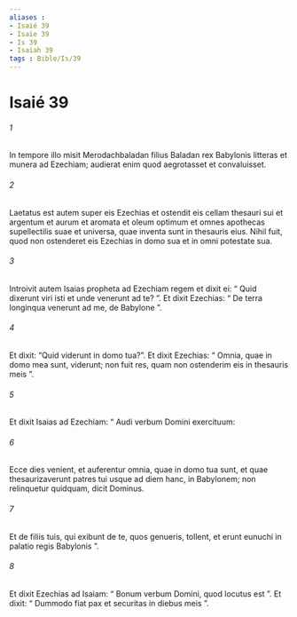 ```yaml
---
aliases : 
- Isaié 39
- Isaïe 39
- Is 39
- Isaiah 39
tags : Bible/Is/39
---
```


# Isaié 39

###### 1
In tempore illo misit Merodachbaladan filius Baladan rex Babylonis litteras et munera ad Ezechiam; audierat enim quod aegrotasset et convaluisset. 
###### 2
Laetatus est autem super eis Ezechias et ostendit eis cellam thesauri sui et argentum et aurum et aromata et oleum optimum et omnes apothecas supellectilis suae et universa, quae inventa sunt in thesauris eius. Nihil fuit, quod non ostenderet eis Ezechias in domo sua et in omni potestate sua.
###### 3
Introivit autem Isaias propheta ad Ezechiam regem et dixit ei: “ Quid dixerunt viri isti et unde venerunt ad te? ”. Et dixit Ezechias: “ De terra longinqua venerunt ad me, de Babylone ”. 
###### 4
Et dixit: “Quid viderunt in domo tua?”. Et dixit Ezechias: “ Omnia, quae in domo mea sunt, viderunt; non fuit res, quam non ostenderim eis in thesauris meis ”.
###### 5
Et dixit Isaias ad Ezechiam: “ Audi verbum Domini exercituum: 
###### 6
Ecce dies venient, et auferentur omnia, quae in domo tua sunt, et quae thesaurizaverunt patres tui usque ad diem hanc, in Babylonem; non relinquetur quidquam, dicit Dominus. 
###### 7
Et de filiis tuis, qui exibunt de te, quos genueris, tollent, et erunt eunuchi in palatio regis Babylonis ”. 
###### 8
Et dixit Ezechias ad Isaiam: “ Bonum verbum Domini, quod locutus est ”. Et dixit: “ Dummodo fiat pax et securitas in diebus meis ”.
